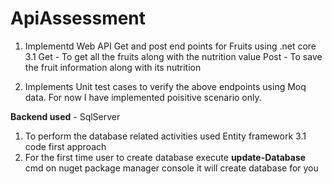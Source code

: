 # ApiAssessment
1. Implementd Web API Get and post end points for Fruits using .net core 3.1
  Get - To get all the fruits along with the nutrition value
  Post - To save the fruit information along with its nutrition

2. Implements Unit test cases to verify the above endpoints using Moq data.
  For now I have implemented poisitive scenario only.

**Backend used** - SqlServer 
1. To perform the database related activities used Entity framework 3.1 code first approach 
2. For the first time user to create database execute **update-Database** cmd on nuget package manager console it will create database for you

